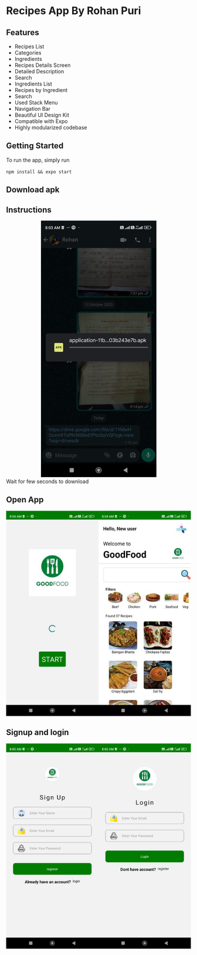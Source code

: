 # Recipes App By Rohan Puri
## Features

- Recipes List
- Categories
- Ingredients
- Recipes Details Screen
- Detailed Description
- Search
- Ingredients List
- Recipes by Ingredient
- Search
- Used Stack Menu
- Navigation Bar
- Beautiful UI Design Kit
- Compatible with Expo
- Highly modularized codebase

## Getting Started

To run the app, simply run

`npm install && expo start`

## Download apk

<a href="https://drive.google.com/file/d/1YMwHOzxm9TxPKrNSNoEfPtuSqiVQPygk/view?usp=drivesdk"> </a>

## Instructions

<center><img src="./11.jpg" /></center>
Wait for few seconds to download

## Open App
<center><img src="./join1.jpg" /></center>

## Signup and login

<center><img src="./join2.jpg" /></center>

